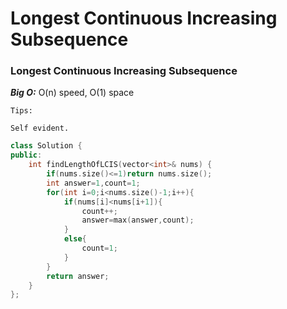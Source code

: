 # Longest Continuous Increasing Subsequence


### **Longest Continuous Increasing Subsequence**

***Big O:*** O(n) speed, O(1) space
```
Tips: 

Self evident.
```
```c++
class Solution {
public:
    int findLengthOfLCIS(vector<int>& nums) {
        if(nums.size()<=1)return nums.size();
        int answer=1,count=1;
        for(int i=0;i<nums.size()-1;i++){
            if(nums[i]<nums[i+1]){
                count++;
                answer=max(answer,count);
            }
            else{
                count=1;
            }
        }
        return answer;
    }
};
```